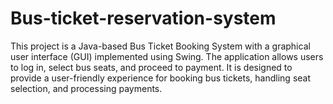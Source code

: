 # Bus-ticket-reservation-system
This project is a Java-based Bus Ticket Booking System with a graphical user interface (GUI) implemented using Swing. The application allows users to log in, select bus seats, and proceed to payment. It is designed to provide a user-friendly experience for booking bus tickets, handling seat selection, and processing payments.
